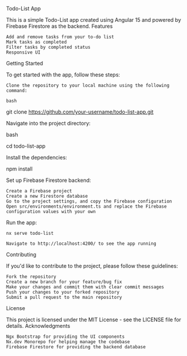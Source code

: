 Todo-List App

This is a simple Todo-List app created using Angular 15 and powered by Firebase Firestore as the backend.
Features

    Add and remove tasks from your to-do list
    Mark tasks as completed
    Filter tasks by completed status
    Responsive UI

Getting Started

To get started with the app, follow these steps:

    Clone the repository to your local machine using the following command:

    bash

git clone https://github.com/your-username/todo-list-app.git

Navigate into the project directory:

bash

cd todo-list-app

Install the dependencies:

npm install

Set up Firebase Firestore backend:

    Create a Firebase project
    Create a new Firestore database
    Go to the project settings, and copy the Firebase configuration
    Open src/environments/environment.ts and replace the Firebase configuration values with your own

Run the app:

    nx serve todo-list

    Navigate to http://localhost:4200/ to see the app running

Contributing

If you'd like to contribute to the project, please follow these guidelines:

    Fork the repository
    Create a new branch for your feature/bug fix
    Make your changes and commit them with clear commit messages
    Push your changes to your forked repository
    Submit a pull request to the main repository

License

This project is licensed under the MIT License - see the LICENSE file for details.
Acknowledgments

    Ngx Bootstrap for providing the UI components
    Nx.dev Monorepo for helping manage the codebase
    Firebase Firestore for providing the backend database
